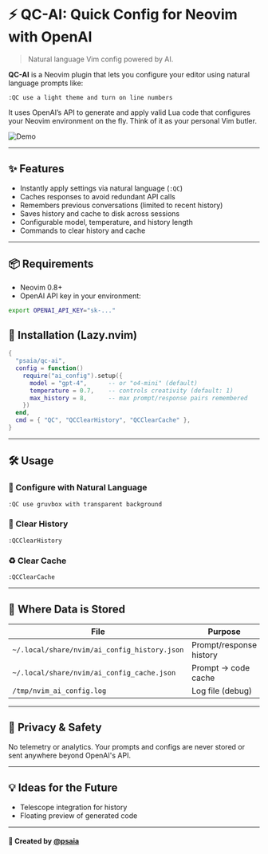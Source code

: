 # ⚡️ QC-AI: Quick Config for Neovim with OpenAI

> Natural language Vim config powered by AI.

**QC-AI** is a Neovim plugin that lets you configure your editor using natural language prompts like:

```vim
:QC use a light theme and turn on line numbers
```

It uses OpenAI’s API to generate and apply valid Lua code that configures your Neovim environment on the fly. Think of it as your personal Vim butler.

![Demo](./qc.gif)

---

## ✨ Features

* Instantly apply settings via natural language (`:QC`)
* Caches responses to avoid redundant API calls
* Remembers previous conversations (limited to recent history)
* Saves history and cache to disk across sessions
* Configurable model, temperature, and history length
* Commands to clear history and cache

---

## 📦 Requirements

* Neovim 0.8+
* OpenAI API key in your environment:

```sh
export OPENAI_API_KEY="sk-..."
```

## 🚀 Installation (Lazy.nvim)

```lua
{
  "psaia/qc-ai",
  config = function()
    require("ai_config").setup({
      model = "gpt-4",      -- or "o4-mini" (default)
      temperature = 0.7,    -- controls creativity (default: 1)
      max_history = 8,      -- max prompt/response pairs remembered
    })
  end,
  cmd = { "QC", "QCClearHistory", "QCClearCache" },
}
```

---

## 🛠 Usage

### 🧠 Configure with Natural Language

```vim
:QC use gruvbox with transparent background
```

### 🔄 Clear History

```vim
:QCClearHistory
```

### ♻️ Clear Cache

```vim
:QCClearCache
```

---

## 📂 Where Data is Stored

| File                                         | Purpose                 |
| -------------------------------------------- | ----------------------- |
| `~/.local/share/nvim/ai_config_history.json` | Prompt/response history |
| `~/.local/share/nvim/ai_config_cache.json`   | Prompt → code cache     |
| `/tmp/nvim_ai_config.log`                    | Log file (debug)        |

---

## 🔐 Privacy & Safety

No telemetry or analytics. Your prompts and configs are never stored or sent anywhere beyond OpenAI's API.

---

## 💡 Ideas for the Future

* Telescope integration for history
* Floating preview of generated code

---

#### 🖤 Created by [@psaia](https://github.com/psaia)

